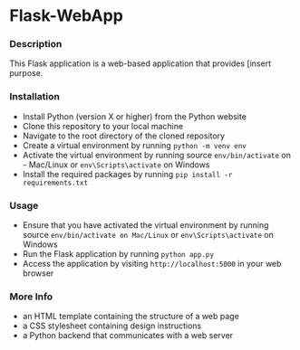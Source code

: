 # Flask-WebApp

### Description
This Flask application is a web-based application that provides [insert purpose.

### Installation
- Install Python (version X or higher) from the Python website
- Clone this repository to your local machine
- Navigate to the root directory of the cloned repository
- Create a virtual environment by running `python -m venv env`
- Activate the virtual environment by running source `env/bin/activate` on - Mac/Linux or `env\Scripts\activate` on Windows
- Install the required packages by running `pip install -r requirements.txt`

### Usage
- Ensure that you have activated the virtual environment by running source `env/bin/activate on Mac/Linux` or `env\Scripts\activate` on Windows
- Run the Flask application by running `python app.py`
- Access the application by visiting `http://localhost:5000` in your web browser

### More Info
- an HTML template containing the structure of a web page
- a CSS stylesheet containing design instructions
- a Python backend that communicates with a web server
